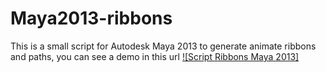 # Maya2013-ribbons
This is a small script for Autodesk Maya 2013 to generate animate ribbons and paths, you can see a demo in this url 
[![Script Ribbons Maya 2013]](https://www.youtube.com/watch?v=6hh0brBeGYs "Script Ribbons Maya 2013")
